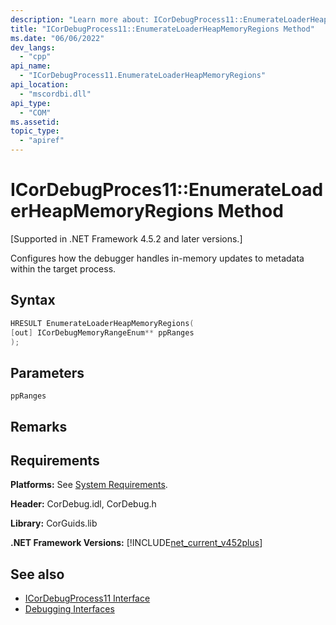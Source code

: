 ```yaml
---
description: "Learn more about: ICorDebugProcess11::EnumerateLoaderHeapMemoryRegions Method"
title: "ICorDebugProcess11::EnumerateLoaderHeapMemoryRegions Method"
ms.date: "06/06/2022"
dev_langs: 
  - "cpp"
api_name: 
  - "ICorDebugProcess11.EnumerateLoaderHeapMemoryRegions"
api_location: 
  - "mscordbi.dll"
api_type: 
  - "COM"
ms.assetid:
topic_type: 
  - "apiref"
---
```

# ICorDebugProces11::EnumerateLoaderHeapMemoryRegions Method

[Supported in .NET Framework 4.5.2 and later versions.]  
  
 Configures how the debugger handles in-memory updates to metadata within the target process.  
  
## Syntax  
  
```cpp
HRESULT EnumerateLoaderHeapMemoryRegions(
[out] ICorDebugMemoryRangeEnum** ppRanges
); 
```  
  
## Parameters  

 `ppRanges`  
  
  
## Remarks  

 
  
## Requirements  

 **Platforms:** See [System Requirements](../../get-started/system-requirements.md).  
  
 **Header:** CorDebug.idl, CorDebug.h  
  
 **Library:** CorGuids.lib  
  
 **.NET Framework Versions:** [!INCLUDE[net_current_v452plus](../../../../includes/net-current-v452plus-md.md)]  
  
## See also

- [ICorDebugProcess11 Interface](icordebugprocess11-interface.md)
- [Debugging Interfaces](debugging-interfaces.md)
